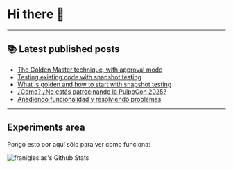 # Hi there 👋

<!--
**franiglesias/franiglesias** is a ✨ _special_ ✨ repository because its `README.md` (this file) appears on your GitHub profile.

Here are some ideas to get you started:

- 🔭 I’m currently working on ...
- 🌱 I’m currently learning ...
- 👯 I’m looking to collaborate on ...
- 🤔 I’m looking for help with ...
- 💬 Ask me about ...
- 📫 How to reach me: ...
- 😄 Pronouns: ...
- ⚡ Fun fact: ...
-->


---

## 📚 Latest published posts
<!-- TB-FEED:START -->
- [The Golden Master technique, with approval mode](https://franiglesias.github.io/golden-cookbook-master-approval/)
- [Testing existing code with snapshot testing](https://franiglesias.github.io/golden-cookbook-snapshot/)
- [What is golden and how to start with snapshot testing](https://franiglesias.github.io/golden-cookbook-basics/)
- [¿Como? ¿No estás patrocinando la PulpoCon 2025?](https://franiglesias.github.io/sponsor_PulpoCon_2025/)
- [Añadiendo funcionalidad y resolviendo problemas](https://franiglesias.github.io/hexagonal-tdd-6/)
<!-- TB-FEED:END -->


---

## Experiments area

Pongo esto por aquí sólo para ver como funciona:

<img alt="franiglesias's Github Stats" src="https://github-readme-stats.vercel.app/api?username=franiglesias&show_icons=true&hide_border=true" />
